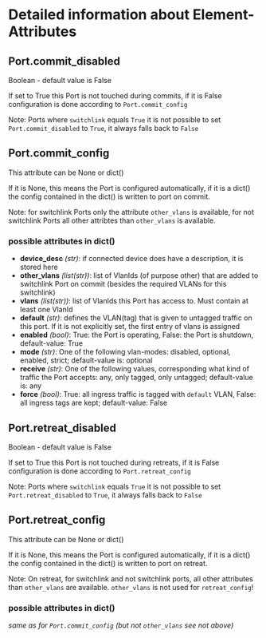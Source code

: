 # Detailed information about Element-Attributes

## Port.commit_disabled

Boolean - default value is False

If set to True this Port is not touched during commits, if it is False configuration is done according to `Port.commit_config`

Note: Ports where `switchlink` equals `True` it is not possible to set `Port.commit_disabled` to `True`, it always falls back to `False`

## Port.commit_config

This attribute can be None or dict()

If it is None, this means the Port is configured automatically, if it is a dict() the config contained in the dict() is written to port on commit.

Note: for switchlink Ports only the attribute `other_vlans` is available, for not switchlink Ports all other attribtes than `other_vlans` is available.

### possible attributes in dict()

  * **device_desc** *(str)*: if connected device does have a description, it is stored here
  * **other_vlans** *(list(str))*: list of VlanIds (of purpose other) that are added to switchlink Port on commit (besides the required VLANs for this switchlink)
  * **vlans** *(list(str))*: list of VlanIds this Port has access to. Must contain at least one VlanId
  * **default** *(str)*: defines the VLAN(tag) that is given to untagged traffic on this port. If it is not explicitly set, the first entry of vlans is assigned
  * **enabled** *(bool)*: True: the Port is operating, False: the Port is shutdown, default-value: True
  * **mode** *(str)*: One of the following vlan-modes: disabled, optional, enabled, strict; default-value is: optional
  * **receive** *(str)*: One of the following values, corresponding what kind of traffic the Port accepts: any, only tagged, only untagged; default-value is: any
  * **force** *(bool)*: True: all ingress traffic is tagged with `default` VLAN, False: all ingress tags are kept; default-value: False

## Port.retreat_disabled

Boolean - default value is False

If set to True this Port is not touched during retreats, if it is False configuration is done according to `Port.retreat_config`

Note: Ports where `switchlink` equals `True` it is not possible to set `Port.retreat_disabled` to `True`, it always falls back to `False`

## Port.retreat_config

This attribute can be None or dict()

If it is None, this means the Port is configured automatically, if it is a dict() the config contained in the dict() is written to port on retreat.

Note: On retreat, for switchlink and not switchlink ports, all other attributes than `other_vlans` are available. `other_vlans` is not used for `retreat_config`!

### possible attributes in dict()

*same as for `Port.commit_config` (but not `other_vlans` see not above)*
